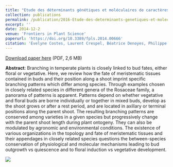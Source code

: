 ```yaml
---
title: "Etude des déterminants génétiques et moléculaires de caractères influencés par le changement climatique chez l'abricotier et le cerisier"
collection: publications
permalink: /publication/2016-Etude-des-determinants-genetiques-et-moleculaires-de-caracteres-influences-par-le-changement-climatique-chez-l-abricotier-et-le-cerisier
excerpt: ''
date: 2014-12-2
venue: 'Frontiers in Plant Science'
paperurl: 'https://doi.org/10.3389/fpls.2014.00666'
citation: 'Evelyne Costes, Laurent Crespel, Béatrice Denoyes, Philippe Morel, Marie-Noëlle Demene, Pierre-Eric Lauri, Bénédicte Wenden (2014), "Bud structure, position and fate generate various branching patterns along shoots of closely related Rosaceae species: a review", <i>Frontiers in Plant Science</i>, Volume 5, Pages 666'
---
```

[Download paper here](https://pdfs.semanticscholar.org/541f/62e74bbf6d5aee50ab7b03929a70555b9111.pdf) (PDF, 2,6 MB)

**Abstract**: Branching in temperate plants is closely linked to bud fates, either floral or vegetative. Here, we review how the fate of meristematic tissues contained in buds and their position along a shoot imprint specific branching patterns which differ among species. Through examples chosen in closely related species in different genera of the Rosaceae family, a panorama of patterns is apparent. Patterns depend on whether vegetative and floral buds are borne individually or together in mixed buds, develop as the shoot grows or after a rest period, and are located in axillary or terminal positions along the parent shoot. The resulting branching patterns are conserved among varieties in a given species but progressively change with the parent shoot length during plant ontogeny. They can also be modulated by agronomic and environmental conditions. The existence of various organizations in the topology and fate of meristematic tissues and their appendages in closely related species questions the between-species conservation of physiological and molecular mechanisms leading to bud outgrowth vs quiescence and to floral induction vs vegetative development.

<img src='/bwenden/images/Branching-pattern.png' />

<script type="text/javascript" src="https://d1bxh8uas1mnw7.cloudfront.net/assets/embed.js"></script><div class="altmetric-embed" data-badge-type="donut" data-altmetric-id="2957861" />
